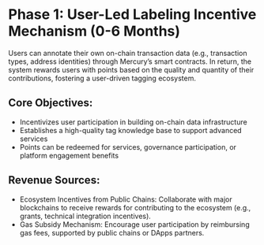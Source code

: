 # Phase 1: User-Led Labeling Incentive Mechanism (0-6 Months)

Users can annotate their own on-chain transaction data (e.g., transaction types, address identities) through Mercury’s smart contracts. In return, the system rewards users with points based on the quality and quantity of their contributions, fostering a user-driven tagging ecosystem.

## Core Objectives:

* Incentivizes user participation in building on-chain data infrastructure
* Establishes a high-quality tag knowledge base to support advanced services
* Points can be redeemed for services, governance participation, or platform engagement benefits

## Revenue Sources:

* Ecosystem Incentives from Public Chains: Collaborate with major blockchains to receive rewards for contributing to the ecosystem (e.g., grants, technical integration incentives).
* Gas Subsidy Mechanism: Encourage user participation by reimbursing gas fees, supported by public chains or DApps partners.
